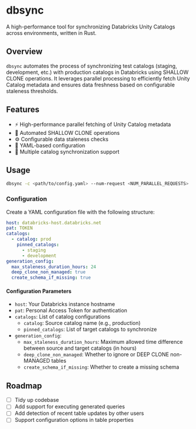 # dbsync

A high-performance tool for synchronizing Databricks Unity Catalogs across environments, written in Rust.

## Overview

`dbsync` automates the process of synchronizing test catalogs (staging, development, etc.) with production catalogs in Databricks using SHALLOW CLONE operations. It leverages parallel processing to efficiently fetch Unity Catalog metadata and ensures data freshness based on configurable staleness thresholds.

## Features

- ⚡ High-performance parallel fetching of Unity Catalog metadata
- 🔄 Automated SHALLOW CLONE operations
- ⚙️ Configurable data staleness checks
- 📝 YAML-based configuration
- 🔄 Multiple catalog synchronization support

## Usage

```bash
dbsync -c <path/to/config.yaml> --num-request <NUM_PARALLEL_REQUESTS>
```

### Configuration

Create a YAML configuration file with the following structure:

```yaml
host: databricks-host.databricks.net
pat: TOKEN
catalogs:
  - catalog: prod
    pinned_catalogs:
      - staging
      - development
generation_config:
  max_staleness_duration_hours: 24
  deep_clone_non_managed: true
  create_schema_if_missing: true

```

#### Configuration Parameters

- `host`: Your Databricks instance hostname
- `pat`: Personal Access Token for authentication
- `catalogs`: List of catalog configurations
  - `catalog`: Source catalog name (e.g., production)
  - `pinned_catalogs`: List of target catalogs to synchronize
- `generation_config`:
  - `max_staleness_duration_hours`: Maximum allowed time difference between source and target catalogs (in hours)
  - `deep_clone_non_managed`: Whether to ignore or DEEP CLONE non-MANAGED tables
  - `create_schema_if_missing`: Whether to create a missing schema


## Roadmap

- [ ] Tidy up codebase
- [ ] Add support for executing generated queries
- [ ] Add detection of recent table updates by other users
- [ ] Support configuration options in table properties